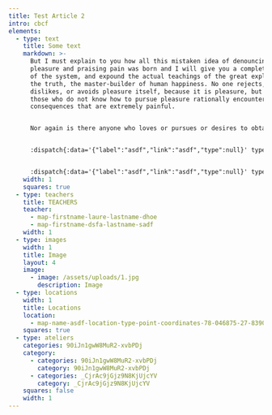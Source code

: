 ```yaml
---
title: Test Article 2
intro: cbcf
elements:
  - type: text
    title: Some text
    markdown: >-
      But I must explain to you how all this mistaken idea of denouncing
      pleasure and praising pain was born and I will give you a complete account
      of the system, and expound the actual teachings of the great explorer of
      the truth, the master-builder of human happiness. No one rejects,
      dislikes, or avoids pleasure itself, because it is pleasure, but because
      those who do not know how to pursue pleasure rationally encounter
      consequences that are extremely painful.


      Nor again is there anyone who loves or pursues or desires to obtain pain of itself, because it is pain, but because occasionally circumstances occur in which toil and pain can procure him some great pleasure. To take a trivial example, which of us ever undertakes laborious physical exercise, except to obtain some advantage from it? But who has any right to find fault with a man who chooses to enjoy a pleasure that has no annoying consequences, or one who avoids a pain that produces no resultant pleasure?


      :dispatch{:data='{"label":"asdf","link":"asdf","type":null}' type='button'}


      :dispatch{:data='{"label":"asdf","link":"asdf","type":null}' type='button'}
    width: 1
    squares: true
  - type: teachers
    title: TEACHERS
    teacher:
      - map-firstname-laure-lastname-dhoe
      - map-firstname-dsfa-lastname-sadf
    width: 1
  - type: images
    width: 1
    title: Image
    layout: 4
    image:
      - image: /assets/uploads/1.jpg
        description: Image
  - type: locations
    width: 1
    title: Locations
    location:
      - map-name-asdf-location-type-point-coordinates-78-046875-27-8390761
    squares: true
  - type: ateliers
    categories: 90iJn1gwW8MuR2-xvbPDj
    category:
      - categories: 90iJn1gwW8MuR2-xvbPDj
        category: 90iJn1gwW8MuR2-xvbPDj
      - categories: _CjrAc9jGjz9N8KjUjcYV
        category: _CjrAc9jGjz9N8KjUjcYV
    squares: false
    width: 1
---
```

